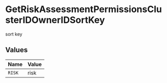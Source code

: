 # GetRiskAssessmentPermissionsClusterIDOwnerIDSortKey

sort key


## Values

| Name   | Value  |
| ------ | ------ |
| `RISK` | risk   |